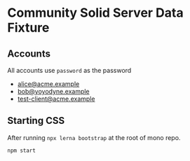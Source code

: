 # Community Solid Server Data Fixture

## Accounts

All accounts use `password` as the password

* alice@acme.example
* bob@yoyodyne.example
* test-client@acme.example

## Starting CSS

After running `npx lerna bootstrap` at the root of mono repo.

``` bash
npm start
```
